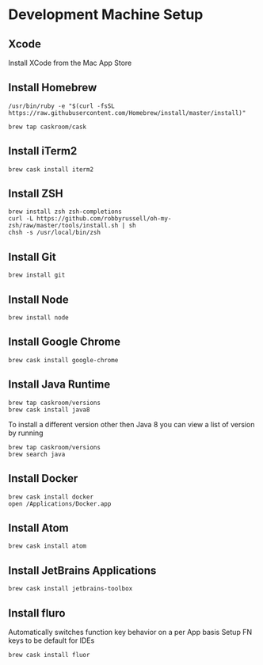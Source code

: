 # Development Machine Setup

## Xcode
Install XCode from the Mac App Store

## Install Homebrew
```
/usr/bin/ruby -e "$(curl -fsSL https://raw.githubusercontent.com/Homebrew/install/master/install)"

brew tap caskroom/cask
```

## Install iTerm2
```
brew cask install iterm2
```

## Install ZSH
```
brew install zsh zsh-completions
curl -L https://github.com/robbyrussell/oh-my-zsh/raw/master/tools/install.sh | sh
chsh -s /usr/local/bin/zsh
```

## Install Git
```
brew install git
```
## Install Node
```
brew install node
```

## Install Google Chrome
```
brew cask install google-chrome
```

## Install Java Runtime
```
brew tap caskroom/versions
brew cask install java8
```

To install a different version other then Java 8 you can view a list of version by running
```
brew tap caskroom/versions
brew search java

```

## Install Docker
```
brew cask install docker
open /Applications/Docker.app
```

## Install Atom
```
brew cask install atom
```

## Install JetBrains Applications
```
brew cask install jetbrains-toolbox
```


## Install fluro 
Automatically switches function key behavior on a per App basis Setup FN keys to be default for IDEs
```
brew cask install fluor
```
